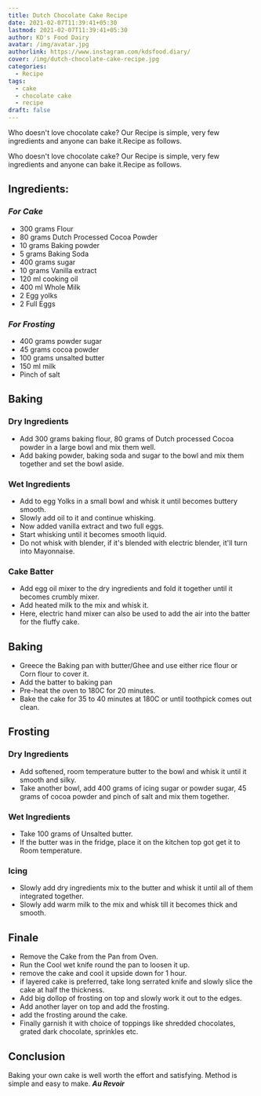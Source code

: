 ```yaml
---
title: Dutch Chocolate Cake Recipe
date: 2021-02-07T11:39:41+05:30
lastmod: 2021-02-07T11:39:41+05:30
author: KD's Food Dairy
avatar: /img/avatar.jpg
authorlink: https://www.instagram.com/kdsfood.diary/
cover: /img/dutch-chocolate-cake-recipe.jpg
categories:
  - Recipe
tags:
  - cake
  - chocolate cake
  - recipe
draft: false
---
```


Who doesn't love chocolate cake? Our Recipe is simple, very few ingredients and anyone can bake it.Recipe as follows.

<!--more-->

Who doesn't love chocolate cake? Our Recipe is simple, very few ingredients and anyone can bake it.Recipe as follows.

## **Ingredients:**

### *For Cake* 
  * 300 grams Flour
  * 80 grams  Dutch Processed Cocoa Powder
  * 10 grams Baking powder
  * 5 grams Baking Soda
  * 400 grams sugar
  * 10 grams Vanilla extract
  * 120 ml cooking oil
  * 400 ml Whole Milk
  * 2 Egg yolks
  * 2 Full Eggs

### *For Frosting*

  * 400 grams powder sugar
  * 45 grams cocoa powder
  * 100 grams unsalted butter
  * 150 ml milk
  * Pinch of salt

## **Baking**

### Dry Ingredients

  * Add 300 grams baking flour, 80 grams of Dutch processed Cocoa powder in a large bowl and mix them well. 
  * Add baking powder, baking soda and sugar to the bowl and mix them together and set the bowl aside. 

### Wet Ingredients

  * Add to egg Yolks in a small bowl and whisk it until becomes buttery smooth. 
  * Slowly add oil to it and continue whisking.
  * Now added vanilla extract and two full eggs.
  * Start whisking until it becomes smooth liquid. 
  * Do not whisk with blender, if it's blended with electric blender, it'll turn into Mayonnaise.

### Cake Batter
  * Add egg oil mixer to the dry ingredients and fold it together until it becomes crumbly mixer. 
  * Add heated milk to the mix and whisk it. 
  * Here, electric hand mixer can also be used to add the air into the batter for the fluffy cake.

## Baking
  * Greece the Baking pan with butter/Ghee and use either rice flour or Corn flour to cover it. 
  * Add the batter to baking pan
  * Pre-heat the oven to 180C for 20 minutes. 
  * Bake the cake for 35 to 40 minutes at 180C or until toothpick comes out clean. 

## Frosting

### Dry Ingredients
   
  * Add softened, room temperature butter to the bowl and whisk it until it smooth and silky. 
  * Take another bowl,  add 400 grams of icing sugar or powder sugar, 45 grams of cocoa powder and pinch of salt and mix them together. 

### Wet Ingredients

  * Take 100 grams of Unsalted butter. 
  * If the butter was in the fridge, place it on the kitchen top got get it to Room temperature.

### Icing

  * Slowly add dry ingredients mix to the butter and whisk it until all of them integrated together. 
  * Slowly add warm milk to the mix and whisk till it becomes thick and smooth. 

## Finale

  * Remove the Cake from the Pan from Oven. 
  * Run the Cool wet knife round the pan to loosen it up. 
  * remove the cake and cool it upside down for 1 hour. 
  * if layered cake is preferred, take long serrated knife and slowly slice the cake at half the thickness. 
  * Add big dollop of frosting on top and slowly work it out to the edges. 
  * Add another layer on top and add the frosting. 
  * add the frosting around the cake. 
  * Finally garnish it with choice of toppings like shredded chocolates, grated dark chocolate, sprinkles etc. 
  
## Conclusion

Baking your own cake is well worth the effort and satisfying. Method is simple and easy to make. ***Au Revoir***